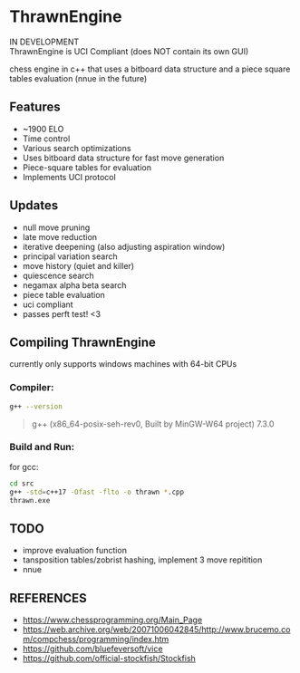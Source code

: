 # ThrawnEngine
IN DEVELOPMENT <br>
ThrawnEngine is UCI Compliant (does NOT contain its own GUI)

chess engine in c++ that uses a bitboard data structure and a piece square tables evaluation (nnue in the future)

## Features
- ~1900 ELO
- Time control
- Various search optimizations
- Uses bitboard data structure for fast move generation
- Piece-square tables for evaluation
- Implements UCI protocol

## Updates
- null move pruning
- late move reduction
- iterative deepening (also adjusting aspiration window)
- principal variation search
- move history (quiet and killer)
- quiescence search
- negamax alpha beta search
- piece table evaluation
- uci compliant
- passes perft test! <3

## Compiling ThrawnEngine
currently only supports windows machines with 64-bit CPUs
### Compiler:
```bash
g++ --version
```
> g++ (x86_64-posix-seh-rev0, Built by MinGW-W64 project) 7.3.0

### Build and Run:
for gcc: 
```bash
cd src
g++ -std=c++17 -Ofast -flto -o thrawn *.cpp
thrawn.exe
``` 

## TODO
- improve evaluation function
- tansposition tables/zobrist hashing, implement 3 move repitition
- nnue

## REFERENCES
- https://www.chessprogramming.org/Main_Page
- https://web.archive.org/web/20071006042845/http://www.brucemo.com/compchess/programming/index.htm
- https://github.com/bluefeversoft/vice
- https://github.com/official-stockfish/Stockfish

